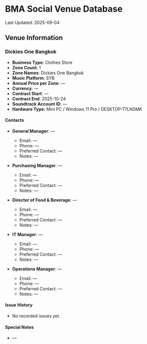 # BMA Social Venue Database

Last Updated: 2025-09-04

## Venue Information

### Dickies One Bangkok
- **Business Type**: Clothes Store
- **Zone Count**: 1
- **Zone Names**: Dickies One Bangkok
- **Music Platform**: SYB
- **Annual Price per Zone**: —
- **Currency**: —
- **Contract Start**: —
- **Contract End**: 2025-10-24
- **Soundtrack Account ID**: —
- **Hardware Type**: Mini PC / Windows 11 Pro / DESKTOP-T7LNSMK

#### Contacts
- **General Manager**: —
  - Email: —
  - Phone: —
  - Preferred Contact: —
  - Notes: —

- **Purchasing Manager**: —
  - Email: —
  - Phone: —
  - Preferred Contact: —
  - Notes: —

- **Director of Food & Beverage**: —
  - Email: —
  - Phone: —
  - Preferred Contact: —
  - Notes: —

- **IT Manager**: —
  - Email: —
  - Phone: —
  - Preferred Contact: —
  - Notes: —

- **Operations Manager**: —
  - Email: —
  - Phone: —
  - Preferred Contact: —
  - Notes: —

#### Issue History
- No recorded issues yet.

#### Special Notes
- —
